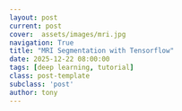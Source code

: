 ```yaml
---
layout: post
current: post
cover:  assets/images/mri.jpg
navigation: True
title: "MRI Segmentation with Tensorflow"
date: 2025-12-22 08:00:00
tags: [deep learning, tutorial]
class: post-template
subclass: 'post'
author: tony
---
```


